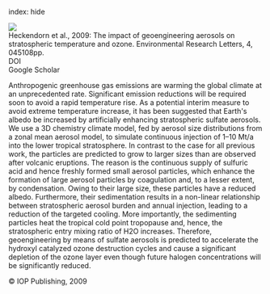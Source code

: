 index: hide

<div class="Citation">
    <div class="Citation-thumb CitationThumb-linked"  data-href="https://doi.org/10.1088/1748-9326/4/4/045108">
      <img src="https://static.claimspace.cloud/climate-study-static/refs/thumbs/7/Heckendorn_et_al_2009-thumb.png" />
    </div>

  <div class="Citation-body">
    <div class="Citation-text">Heckendorn et al., 2009: The impact of geoengineering aerosols on stratospheric temperature and ozone. <span class="Article-journal">Environmental Research Letters, </span><span class="Article-volume">4, </span>045108pp.</div>
    <div class="Citation-links">
      <div class="CitationLink" data-href="https://doi.org/10.1088/1748-9326/4/4/045108">
        <div class="CitationLink-icon CitationLink-Doi"></div>
        <div class="CitationLink-text">DOI</div>
      </div>
      <div class="CitationLink" data-href="https://scholar.google.com/scholar?q=10.1088/1748-9326/4/4/045108">
        <div class="CitationLink-icon CitationLink-Scholar"></div>
        <div class="CitationLink-text">Google Scholar</div>
      </div>
    </div>
  </div>
</div>

Anthropogenic greenhouse gas emissions are warming the global climate at an unprecedented rate. Significant emission reductions will be required soon to avoid a rapid temperature rise. As a potential interim measure to avoid extreme temperature increase, it has been suggested that Earth's albedo be increased by artificially enhancing stratospheric sulfate aerosols. We use a 3D chemistry climate model, fed by aerosol size distributions from a zonal mean aerosol model, to simulate continuous injection of 1–10 Mt/a into the lower tropical stratosphere. In contrast to the case for all previous work, the particles are predicted to grow to larger sizes than are observed after volcanic eruptions. The reason is the continuous supply of sulfuric acid and hence freshly formed small aerosol particles, which enhance the formation of large aerosol particles by coagulation and, to a lesser extent, by condensation. Owing to their large size, these particles have a reduced albedo. Furthermore, their sedimentation results in a non-linear relationship between stratospheric aerosol burden and annual injection, leading to a reduction of the targeted cooling. More importantly, the sedimenting particles heat the tropical cold point tropopause and, hence, the stratospheric entry mixing ratio of H2O increases. Therefore, geoengineering by means of sulfate aerosols is predicted to accelerate the hydroxyl catalyzed ozone destruction cycles and cause a significant depletion of the ozone layer even though future halogen concentrations will be significantly reduced.

<div class="Citation-copy">
&copy; IOP Publishing, 2009
</div>
